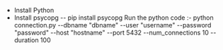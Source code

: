 - Install Python
- Install psycopg
  -- pip install psycopg
Run the python code :- python connection.py --dbname "dbname" --user "username" --password "password" --host "hostname" --port 5432 --num_connections 10 --duration 100
